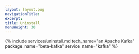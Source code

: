 ```yaml
---
layout: layout.pug
navigationTitle:
excerpt:
title: Uninstall
menuWeight: 30
---
```


{% include services/uninstall.md
    tech_name="an Apache Kafka"
    package_name="beta-kafka"
    service_name="kafka" %}
